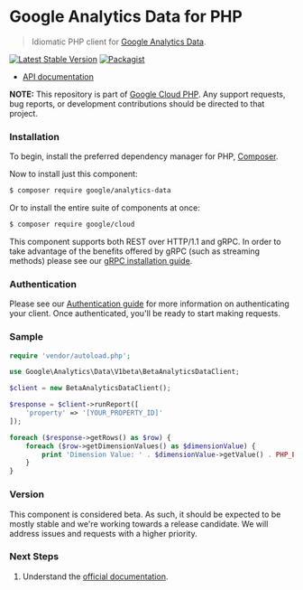 # Google Analytics Data for PHP

> Idiomatic PHP client for [Google Analytics Data](https://analytics.google.com/analytics/web/provision/#/provision).

[![Latest Stable Version](https://poser.pugx.org/google/analytics-data/v/stable)](https://packagist.org/packages/google/analytics-data) [![Packagist](https://img.shields.io/packagist/dm/google/analytics-data.svg)](https://packagist.org/packages/google/analytics-data)

* [API documentation](http://googleapis.github.io/google-cloud-php/#/docs/analytics-data/latest/analyticsdata/readme)

**NOTE:** This repository is part of [Google Cloud PHP](https://github.com/googleapis/google-cloud-php). Any
support requests, bug reports, or development contributions should be directed to
that project.

### Installation

To begin, install the preferred dependency manager for PHP, [Composer](https://getcomposer.org/).

Now to install just this component:

```sh
$ composer require google/analytics-data
```

Or to install the entire suite of components at once:

```sh
$ composer require google/cloud
```

This component supports both REST over HTTP/1.1 and gRPC. In order to take advantage of the benefits offered by gRPC (such as streaming methods)
please see our [gRPC installation guide](https://cloud.google.com/php/grpc).

### Authentication

Please see our [Authentication guide](https://github.com/googleapis/google-cloud-php/blob/master/AUTHENTICATION.md) for more information
on authenticating your client. Once authenticated, you'll be ready to start making requests.

### Sample

```php
require 'vendor/autoload.php';

use Google\Analytics\Data\V1beta\BetaAnalyticsDataClient;

$client = new BetaAnalyticsDataClient();

$response = $client->runReport([
    'property' => '[YOUR_PROPERTY_ID]'
]);

foreach ($response->getRows() as $row) {
    foreach ($row->getDimensionValues() as $dimensionValue) {
        print 'Dimension Value: ' . $dimensionValue->getValue() . PHP_EOL;
    }
}
```

### Version

This component is considered beta. As such, it should be expected to be mostly
stable and we're working towards a release candidate. We will address issues
and requests with a higher priority.

### Next Steps

1. Understand the [official documentation](https://developers.google.com/analytics/devguides/reporting/data/v1).
